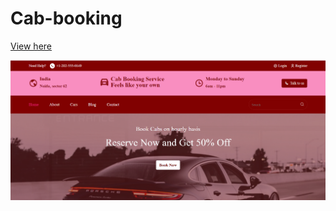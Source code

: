 # Cab-booking
<a href="https://musical-queijadas-85f399.netlify.app"> View here </a>

<img src="https://github.com/sam2611/Cab-booking/blob/main/image.png" alt="screenshot"/>
